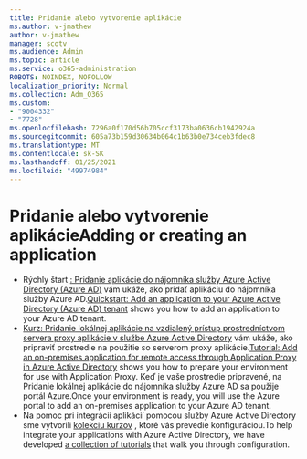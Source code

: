 ```yaml
---
title: Pridanie alebo vytvorenie aplikácie
ms.author: v-jmathew
author: v-jmathew
manager: scotv
ms.audience: Admin
ms.topic: article
ms.service: o365-administration
ROBOTS: NOINDEX, NOFOLLOW
localization_priority: Normal
ms.collection: Adm_O365
ms.custom:
- "9004332"
- "7728"
ms.openlocfilehash: 7296a0f170d56b705ccf3173ba0636cb1942924a
ms.sourcegitcommit: 605a73b159d30634b064c1b63b0e734ceb3fdec8
ms.translationtype: MT
ms.contentlocale: sk-SK
ms.lasthandoff: 01/25/2021
ms.locfileid: "49974984"
---
```

# <a name="adding-or-creating-an-application"></a><span data-ttu-id="98cfe-102">Pridanie alebo vytvorenie aplikácie</span><span class="sxs-lookup"><span data-stu-id="98cfe-102">Adding or creating an application</span></span>

- <span data-ttu-id="98cfe-103">Rýchly štart [: Pridanie aplikácie do nájomníka služby Azure Active Directory (Azure AD)](https://docs.microsoft.com/azure/active-directory/manage-apps/add-application-portal) vám ukáže, ako pridať aplikáciu do nájomníka služby Azure AD.</span><span class="sxs-lookup"><span data-stu-id="98cfe-103">[Quickstart: Add an application to your Azure Active Directory (Azure AD) tenant](https://docs.microsoft.com/azure/active-directory/manage-apps/add-application-portal) shows you how to add an application to your Azure AD tenant.</span></span>
- <span data-ttu-id="98cfe-104">[Kurz: Pridanie lokálnej aplikácie na vzdialený prístup prostredníctvom servera proxy aplikácie v službe Azure Active Directory](https://docs.microsoft.com/azure/active-directory/manage-apps/application-proxy-add-on-premises-application) vám ukáže, ako pripraviť prostredie na použitie so serverom proxy aplikácie.</span><span class="sxs-lookup"><span data-stu-id="98cfe-104">[Tutorial: Add an on-premises application for remote access through Application Proxy in Azure Active Directory](https://docs.microsoft.com/azure/active-directory/manage-apps/application-proxy-add-on-premises-application) shows you how to prepare your environment for use with Application Proxy.</span></span> <span data-ttu-id="98cfe-105">Keď je vaše prostredie pripravené, na Pridanie lokálnej aplikácie do nájomníka služby Azure AD sa použije portál Azure.</span><span class="sxs-lookup"><span data-stu-id="98cfe-105">Once your environment is ready, you will use the Azure portal to add an on-premises application to your Azure AD tenant.</span></span>
- <span data-ttu-id="98cfe-106">Na pomoc pri integrácii aplikácií pomocou služby Azure Active Directory sme vytvorili [kolekciu kurzov](https://docs.microsoft.com/azure/active-directory/saas-apps/tutorial-list) , ktoré vás prevedie konfiguráciou.</span><span class="sxs-lookup"><span data-stu-id="98cfe-106">To help integrate your applications with Azure Active Directory, we have developed [a collection of tutorials](https://docs.microsoft.com/azure/active-directory/saas-apps/tutorial-list) that walk you through configuration.</span></span>
